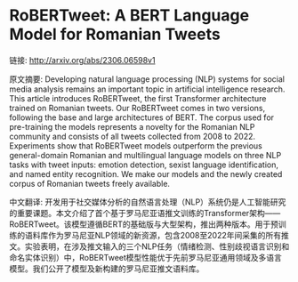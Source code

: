 # RoBERTweet: A BERT Language Model for Romanian Tweets

链接: http://arxiv.org/abs/2306.06598v1

原文摘要:
Developing natural language processing (NLP) systems for social media
analysis remains an important topic in artificial intelligence research. This
article introduces RoBERTweet, the first Transformer architecture trained on
Romanian tweets. Our RoBERTweet comes in two versions, following the base and
large architectures of BERT. The corpus used for pre-training the models
represents a novelty for the Romanian NLP community and consists of all tweets
collected from 2008 to 2022. Experiments show that RoBERTweet models outperform
the previous general-domain Romanian and multilingual language models on three
NLP tasks with tweet inputs: emotion detection, sexist language identification,
and named entity recognition. We make our models and the newly created corpus
of Romanian tweets freely available.

中文翻译:
开发用于社交媒体分析的自然语言处理（NLP）系统仍是人工智能研究的重要课题。本文介绍了首个基于罗马尼亚语推文训练的Transformer架构——RoBERTweet。该模型遵循BERT的基础版与大型架构，推出两种版本。用于预训练的语料库作为罗马尼亚NLP领域的新资源，包含2008至2022年间采集的所有推文。实验表明，在涉及推文输入的三个NLP任务（情绪检测、性别歧视语言识别和命名实体识别）中，RoBERTweet模型性能优于先前罗马尼亚通用领域及多语言模型。我们公开了模型及新构建的罗马尼亚推文语料库。

